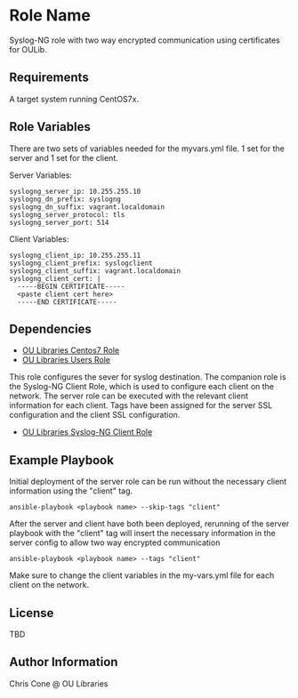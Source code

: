 Role Name
=========

Syslog-NG role with two way encrypted communication using certificates for OULib.

Requirements
------------

A target system running CentOS7x.

Role Variables
--------------

There are two sets of variables needed for the myvars.yml file. 1 set for the server and 1 set for the client.

Server Variables:

	syslogng_server_ip: 10.255.255.10
	syslogng_dn_prefix: syslogng
	syslogng_dn_suffix: vagrant.localdomain
	syslogng_server_protocol: tls
	syslogng_server_port: 514

Client Variables:

	syslogng_client_ip: 10.255.255.11
	syslogng_client_prefix: syslogclient
	syslogng_client_suffix: vagrant.localdomain
	syslogng_client_cert: |
	  -----BEGIN CERTIFICATE-----
	  <paste client cert here>
	  -----END CERTIFICATE-----

Dependencies
------------

* [OU Libraries Centos7 Role](https://github.com/OULibraries/ansible-role-centos7)
* [OU Libraries Users Role](https://github.com/OULibraries/ansible-role-users)

This role configures the sever for syslog destination. The companion role is the Syslog-NG Client Role, which is used to configure each client on the network. The server role can be executed with the relevant client information for each client. Tags have been assigned for the server SSL configuration and the client SSL configuration.

* [OU Libraries Syslog-NG Client Role](https://github.com/OULibraries/ansible-role-syslogng-client)


Example Playbook
----------------

Initial deployment of the server role can be run without the necessary client information using the "client" tag. 

	ansible-playbook <playbook name> --skip-tags "client"

After the server and client have both been deployed, rerunning of the server playbook with the "client" tag will insert the necessary information in the server config to allow two way encrypted communication

	ansible-playbook <playbook name> --tags "client"

Make sure to change the client variables in the my-vars.yml file for each client on the network. 

License
-------

TBD

Author Information
------------------

Chris Cone @ OU Libraries

